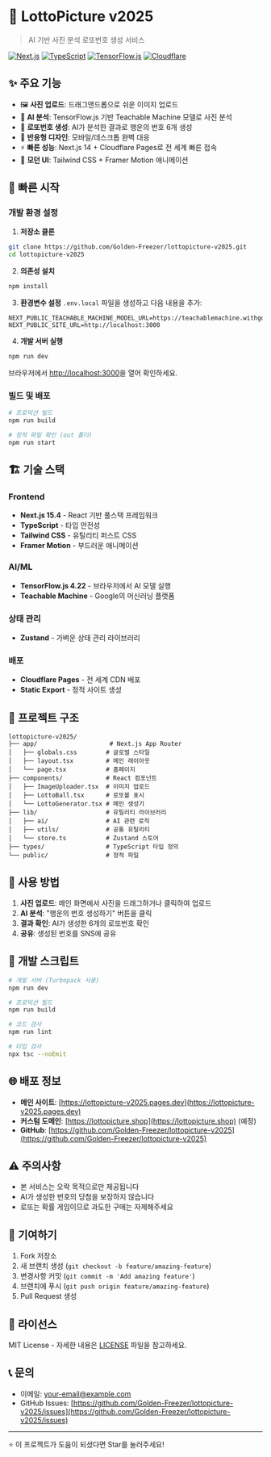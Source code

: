 # 🎲 LottoPicture v2025

> AI 기반 사진 분석 로또번호 생성 서비스

[![Next.js](https://img.shields.io/badge/Next.js-15.4-black?style=flat-square&logo=next.js)](https://nextjs.org/)
[![TypeScript](https://img.shields.io/badge/TypeScript-5.0-blue?style=flat-square&logo=typescript)](https://www.typescriptlang.org/)
[![TensorFlow.js](https://img.shields.io/badge/TensorFlow.js-4.22-orange?style=flat-square&logo=tensorflow)](https://www.tensorflow.org/js)
[![Cloudflare](https://img.shields.io/badge/Cloudflare-Pages-f38020?style=flat-square&logo=cloudflare)](https://pages.cloudflare.com/)

## ✨ 주요 기능

- 🖼️ **사진 업로드**: 드래그앤드롭으로 쉬운 이미지 업로드
- 🤖 **AI 분석**: TensorFlow.js 기반 Teachable Machine 모델로 사진 분석
- 🎯 **로또번호 생성**: AI가 분석한 결과로 행운의 번호 6개 생성
- 📱 **반응형 디자인**: 모바일/데스크톱 완벽 대응
- ⚡ **빠른 성능**: Next.js 14 + Cloudflare Pages로 전 세계 빠른 접속
- 🎨 **모던 UI**: Tailwind CSS + Framer Motion 애니메이션

## 🚀 빠른 시작

### 개발 환경 설정

1. **저장소 클론**
```bash
git clone https://github.com/Golden-Freezer/lottopicture-v2025.git
cd lottopicture-v2025
```

2. **의존성 설치**
```bash
npm install
```

3. **환경변수 설정**
`.env.local` 파일을 생성하고 다음 내용을 추가:
```env
NEXT_PUBLIC_TEACHABLE_MACHINE_MODEL_URL=https://teachablemachine.withgoogle.com/models/DNcvaZVEU/
NEXT_PUBLIC_SITE_URL=http://localhost:3000
```

4. **개발 서버 실행**
```bash
npm run dev
```

브라우저에서 [http://localhost:3000](http://localhost:3000)을 열어 확인하세요.

### 빌드 및 배포

```bash
# 프로덕션 빌드
npm run build

# 정적 파일 확인 (out 폴더)
npm run start
```

## 🏗️ 기술 스택

### Frontend
- **Next.js 15.4** - React 기반 풀스택 프레임워크
- **TypeScript** - 타입 안전성
- **Tailwind CSS** - 유틸리티 퍼스트 CSS
- **Framer Motion** - 부드러운 애니메이션

### AI/ML
- **TensorFlow.js 4.22** - 브라우저에서 AI 모델 실행
- **Teachable Machine** - Google의 머신러닝 플랫폼

### 상태 관리
- **Zustand** - 가벼운 상태 관리 라이브러리

### 배포
- **Cloudflare Pages** - 전 세계 CDN 배포
- **Static Export** - 정적 사이트 생성

## 📁 프로젝트 구조

```
lottopicture-v2025/
├── app/                    # Next.js App Router
│   ├── globals.css        # 글로벌 스타일
│   ├── layout.tsx         # 메인 레이아웃
│   └── page.tsx           # 홈페이지
├── components/            # React 컴포넌트
│   ├── ImageUploader.tsx  # 이미지 업로드
│   ├── LottoBall.tsx      # 로또볼 표시
│   └── LottoGenerator.tsx # 메인 생성기
├── lib/                   # 유틸리티 라이브러리
│   ├── ai/                # AI 관련 로직
│   ├── utils/             # 공통 유틸리티
│   └── store.ts           # Zustand 스토어
├── types/                 # TypeScript 타입 정의
└── public/                # 정적 파일
```

## 🎯 사용 방법

1. **사진 업로드**: 메인 화면에서 사진을 드래그하거나 클릭하여 업로드
2. **AI 분석**: "행운의 번호 생성하기" 버튼을 클릭
3. **결과 확인**: AI가 생성한 6개의 로또번호 확인
4. **공유**: 생성된 번호를 SNS에 공유

## 🔧 개발 스크립트

```bash
# 개발 서버 (Turbopack 사용)
npm run dev

# 프로덕션 빌드
npm run build

# 코드 검사
npm run lint

# 타입 검사
npx tsc --noEmit
```

## 🌐 배포 정보

- **메인 사이트**: [https://lottopicture-v2025.pages.dev](https://lottopicture-v2025.pages.dev)
- **커스텀 도메인**: [https://lottopicture.shop](https://lottopicture.shop) (예정)
- **GitHub**: [https://github.com/Golden-Freezer/lottopicture-v2025](https://github.com/Golden-Freezer/lottopicture-v2025)

## ⚠️ 주의사항

- 본 서비스는 오락 목적으로만 제공됩니다
- AI가 생성한 번호의 당첨을 보장하지 않습니다
- 로또는 확률 게임이므로 과도한 구매는 자제해주세요

## 🤝 기여하기

1. Fork 저장소
2. 새 브랜치 생성 (`git checkout -b feature/amazing-feature`)
3. 변경사항 커밋 (`git commit -m 'Add amazing feature'`)
4. 브랜치에 푸시 (`git push origin feature/amazing-feature`)
5. Pull Request 생성

## 📝 라이선스

MIT License - 자세한 내용은 [LICENSE](LICENSE) 파일을 참고하세요.

## 📞 문의

- 이메일: [your-email@example.com](mailto:your-email@example.com)
- GitHub Issues: [https://github.com/Golden-Freezer/lottopicture-v2025/issues](https://github.com/Golden-Freezer/lottopicture-v2025/issues)

---

⭐ 이 프로젝트가 도움이 되셨다면 Star를 눌러주세요!